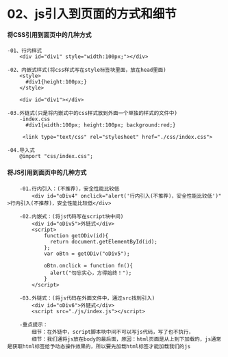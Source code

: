 # 02、js引入到页面的方式和细节
#### 将CSS引用到面页中的几种方式
    -01、行内样式  
        <div id="div1" style="width:100px;"></div>

    -02、内嵌式样式(将css样式写在style标签块里面，放在head里面)
        <style>
          #div1{height:100px;}
        </style>

        <div id="div1"></div>

    -03.外链式(只是将内嵌式中的css样式放到外面一个单独的样式的文件中)
        -index.css
          #div1{width:100px; height:100px; background:red;}

         <link type="text/css" rel="stylesheet" href="./css/index.css">  

    -04.导入式
        @import "css/index.css";


#### 将JS引用到面页中的几种方式
        -01.行内引入：(不推荐)，安全性能比较低
            <div id="oDiv4" onclick="alert('行内引入(不推荐)，安全性能比较低')" >行内引入(不推荐)，安全性能比较低</div>

        -02.内嵌式：(将js代码写在script块中间)
            <div id="oDiv5">外链式</div>
            <script>
                function getODiv(id){
                  return document.getElementById(id);
                };
                var oBtn = getODiv("oDiv5");

                oBtn.onclick = function fn(){
                  alert("勿忘实心，方得始终！");
                }
            </script>

        -03.外链式：(将js代码在外面文件中，通过src找到引入)
            <div id="oDiv6">外链式</div>
            <script src="./js/index.js"></script>

        -重点提示：
            细节：在外链中，script脚本块中间不可以写js代码，写了也不执行，
            细节：我们通将js放在body的最后面，原因：html页面是从上到下加载的，js通常是获取html标签给予动态操作效果的，所以要先加载html标签才能加载我们的js
